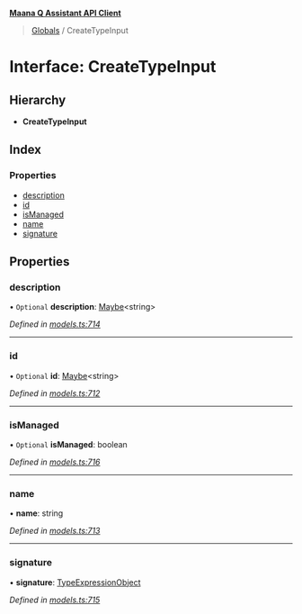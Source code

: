**[Maana Q Assistant API Client](../README.md)**

> [Globals](../README.md) / CreateTypeInput

# Interface: CreateTypeInput

## Hierarchy

* **CreateTypeInput**

## Index

### Properties

* [description](createtypeinput.md#description)
* [id](createtypeinput.md#id)
* [isManaged](createtypeinput.md#ismanaged)
* [name](createtypeinput.md#name)
* [signature](createtypeinput.md#signature)

## Properties

### description

• `Optional` **description**: [Maybe](../README.md#maybe)\<string>

*Defined in [models.ts:714](https://github.com/maana-io/q-assistant-client/blob/develop/src/models.ts#L714)*

___

### id

• `Optional` **id**: [Maybe](../README.md#maybe)\<string>

*Defined in [models.ts:712](https://github.com/maana-io/q-assistant-client/blob/develop/src/models.ts#L712)*

___

### isManaged

• `Optional` **isManaged**: boolean

*Defined in [models.ts:716](https://github.com/maana-io/q-assistant-client/blob/develop/src/models.ts#L716)*

___

### name

•  **name**: string

*Defined in [models.ts:713](https://github.com/maana-io/q-assistant-client/blob/develop/src/models.ts#L713)*

___

### signature

•  **signature**: [TypeExpressionObject](../README.md#typeexpressionobject)

*Defined in [models.ts:715](https://github.com/maana-io/q-assistant-client/blob/develop/src/models.ts#L715)*
